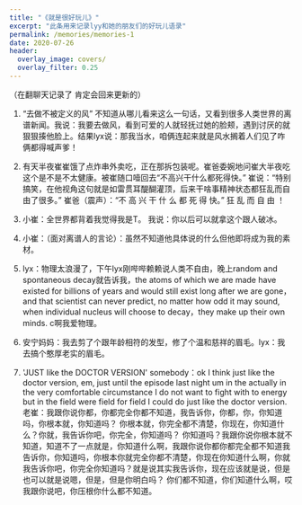 ```yaml
---
title: "《就是很好玩儿》"
excerpt: "此条用来记录lyy和她的朋友们的好玩儿语录"
permalink: /memories/memories-1
date: 2020-07-26
header:
  overlay_image: covers/
  overlay_filter: 0.25
---
```

（在翻聊天记录了 肯定会回来更新的）

1. “去做不被定义的风” 不知道从哪儿看来这么一句话，又看到很多人类世界的离谱新闻。我说：我要去做风，看到可爱的人就轻抚过她的脸颊，遇到讨厌的就狠狠揍他脸上。结果lyx说：那我当水，咱俩连起来就是风水搁着人们见了咋俩都得喊声爹！

2. 有天半夜崔崔饿了点炸串外卖吃，正在那拆包装呢。崔爸委婉地问崔大半夜吃这个是不是不太健康。被崔随口噎回去“不高兴干什么都死得快。”
崔说：“特别搞笑，在他视角这句就是如雷贯耳醍醐灌顶，后来干啥事精神状态都狂乱而自由了很多。” 崔爸（震声）：“不 高 兴 干 什 么 都 死 得 快。”
狂 乱 而 自 由 ！

3. 小崔：全世界都背着我觉得我是T。 我说：你以后可以就拿这个跟人破冰。

4. 小崔：（面对离谱人的言论）：虽然不知道他具体说的什么但他即将成为我的素材。

5. lyx：物理太浪漫了，下午lyx刚哔哔赖赖说人类不自由，晚上random and spontaneous decay就告诉我，the atoms of which we are made have existed for billions of years and would still exist long after we are gone，and that scientist can never predict, no matter how odd it may sound, when individual nucleus will choose to decay，they make up their own minds. c啊我爱物理。

6. 安宁妈妈：我去剪了个跟年龄相符的发型，修了个温和慈祥的眉毛。lyx：我去搞个憨厚老实的眉毛。

7. 'JUST like the DOCTOR VERSION' somebody：ok I think just like the doctor version, em, just until the episode last night um in the actually in the very comfortable circumstance I do not want to fight with to energy but in the field were field for field I could do just like the doctor version. 老崔：我跟你说你都，你都完全你都不知道，我告诉你，你都，你，你知道吗，你根本就，你知道吗？ 你根本就，你完全都不清楚，你现在，你知道什么？你就，我告诉你吧，你完全，你知道吗？ 你知道吗？我跟你说你根本就不知道，知道不了一点就是，你知道什么啊，我跟你说你都你都完全都不知道我告诉你，你知道吗，你根本你就完全你都不清楚，你现在你知道什么啊，你就我告诉你吧，你完全你知道吗？就是说其实我告诉你，现在应该就是说，但是也可以就是说嗯，但是，但是你明白吗？ 你们都不知道，你们知道什么啊，哎我跟你说吧，你压根你什么都不知道。